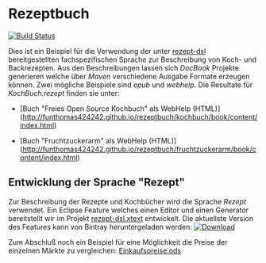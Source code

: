 # Rezeptbuch
[![Build Status](https://travis-ci.org/FunThomas424242/rezeptbuch.svg?branch=master)](https://travis-ci.org/FunThomas424242/rezeptbuch)

Dies ist ein Beispiel für die Verwendung der unter [rezept-dsl](https://github.com/FunThomas424242/rezept-dsl)
bereitgestellten fachspezifischen Sprache zur Beschreibung von Koch- und Backrezepten.
Aus den Beschreibungen lassen sich *DocBook* Projekte generieren welche über *Maven*
verschiedene Ausgabe Formate erzeugen können. Zwei mögliche Beispiele sind *epub*
und *webhelp*. Die Resultate für *KochBuch.rezept* finden sie unter: 

* [Buch "Freies Open Source Kochbuch" als WebHelp (HTML)] (http://funthomas424242.github.io/rezeptbuch/kochbuch/book/content/index.html)

* [Buch "Fruchtzuckerarm" als WebHelp (HTML)] (http://funthomas424242.github.io/rezeptbuch/fruchtzuckerarm/book/content/index.html)

## Entwicklung der Sprache "Rezept"

Zur Beschreibung der Rezepte und Kochbücher wird die Sprache *Rezept* verwendet. Ein Eclipse Feature welches einen Editor und einen Generator bereitstellt wir im Projekt [rezept-dsl.xtext](www.github.com/funthomas424242/rezept-dsl.xtext) entwickelt. Die aktuellste Version des Features kann von Bintray heruntergeladen werden:  [ ![Download](https://api.bintray.com/packages/funthomas424242/eclipse-features/rezept-dsl.xtext/images/download.svg) ](https://bintray.com/funthomas424242/eclipse-features/rezept-dsl.xtext/_latestVersion)


Zum Abschluß noch ein Beispiel für eine Möglichkeit die Preise der einzelnen Märkte zu vergleichen:
[Einkaufspreise.ods](https://github.com/FunThomas424242/rezeptbuch/blob/master/EinkaufsPreise.ods)



